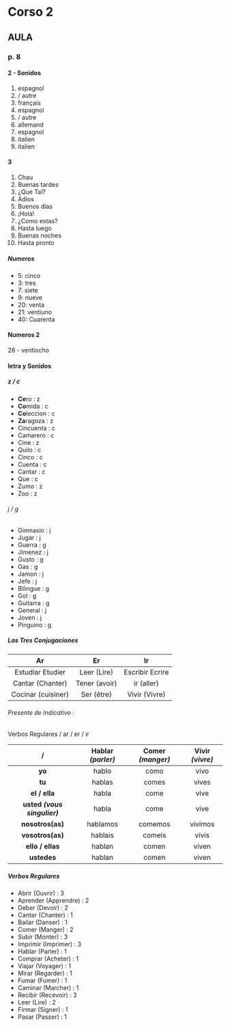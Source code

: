 # Corso 2

## AULA
### p. 8
#### 2 - Sonidos
1. espagnol
2. / autre
3. français
4. espagnol
5. / autre
6. allemand
7. espagnol
8. italien
9. italien

#### 3
1. Chau
2. Buenas tardes
3. ¿Que Tal?
4. Adios
5. Buenos dias
6. ¡Hola!
7. ¿Como estas?
8. Hasta luego
9. Buenas noches
10. Hasta pronto

##### Numeros
- 5: cinco
- 3: tres
- 7: siete
- 9: nueve
- 20: venta
- 21: ventiuno
- 40: Cuarenta

#### Numeros 2
28 - ventiocho

#### letra y Sonidos
##### z / c
- **Ce**ro : z
- **Co**mida : c
- **Co**leccion : c
- **Za**ragoza : z
- Cincuenta : c
- Camarero : c
- Cine : z
- Quilo : c
- Cinco : c
- Cuenta : c
- Cantar : c
- Que : c
- Zumo : z
- Zoo : z

###### j / g
- Gimnasio : j
- Jugar : j
- Guerra : g
- Jimenez : j
- Gusto : g
- Gas : g
- Jamon : j
- Jefe : j
- Bilingue : g
- Gol : g
- Guitarra : g
- General : j
- Joven : j
- Pinguino : g

##### Las Tres Conjugaciones
Ar | Er | Ir
:-:|:-:|:-:|
Estudiar Etudier | Leer (Lire) | Escribir Ecrire
Cantar (Chanter) | Tener (avoir) | ir (aller)
Cocinar (cuisiner) | Ser (être) | Vivir (Vivre)

###### Presente de Indicativo :

Verbos Regulares / ar / er / ir

 /| Hablar *(parler)* | Comer *(manger)* | Vivir *(vivre)*
:-:|:-:|:-:|:-:|
 **yo** | hablo | como | vivo
 **tu** | hablas | comes | vives
 **el / ella** | habla | come | vive
 **usted** ***(vous singulier)*** | habla | come | vive
 **nosotros(as)** | hablamos | comemos | vivimos
 **vosotros(as)** | hablais | comeis | vivis
 **ello / ellas** | hablan | comen | viven
 **ustedes** | hablan | comen | viven

##### Verbos Regulares
- Abrir (Ouvrir) : 3
- Aprender (Apprendre) : 2
- Deber (Devoir) : 2
- Cantar (Chanter) : 1
- Bailar (Danser) : 1
- Comer (Manger) : 2
- Subir (Monter) : 3
- Imprimir (Imprimer) : 3
- Hablar (Parler) : 1
- Comprar (Acheter) : 1
- Viajar (Voyager) : 1
- Mirar (Regarder) : 1
- Fumar (Fumer) : 1
- Caminar (Marcher) : 1
- Recibir (Recevoir) : 3
- Leer (Lire) : 2
- Firmar (Signer) : 1
- Pasar (Passer) : 1

